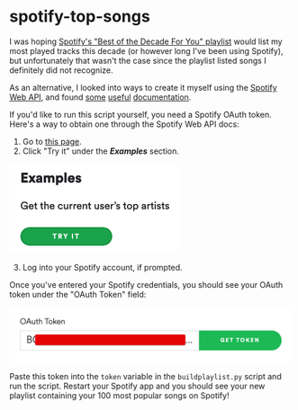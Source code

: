 # spotify-top-songs

I was hoping [Spotify's "Best of the Decade For You"
playlist](https://www.cnet.com/how-to/spotify-wrapped-how-to-see-your-top-songs-for-2019-and-the-decade/)
would list my most played tracks this decade (or however long I've been using
Spotify), but unfortunately that wasn't the case since the playlist listed
songs I definitely did not recognize.

As an alternative, I looked into ways to create it myself using the [Spotify
Web API](https://developer.spotify.com/documentation/web-api/), and found
[some](https://developer.spotify.com/documentation/web-api/reference/personalization/get-users-top-artists-and-tracks)
[useful](https://developer.spotify.com/documentation/web-api/reference/playlists/add-tracks-to-playlist/)
[documentation](https://developer.spotify.com/documentation/web-api/reference/playlists/create-playlist/).

If you'd like to run this script yourself, you need a Spotify OAuth token.
Here's a way to obtain one through the Spotify Web API docs:
1. Go to [this page](https://developer.spotify.com/documentation/web-api/reference/personalization/get-users-top-artists-and-tracks/).
2. Click "Try it" under the ***Examples*** section.

<img src="/img/tryit.png" width="300">

3. Log into your Spotify account, if prompted.

Once you've entered your Spotify credentials, you should see your OAuth token
under the "OAuth Token" field:

<img src="/img/oauth.png" width="500">

Paste this token into the `token` variable in the `buildplaylist.py` script and
run the script.  Restart your Spotify app and you should see your new playlist
containing your 100 most popular songs on Spotify!

